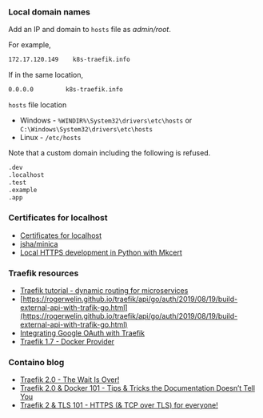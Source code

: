 ### Local domain names

Add an IP and domain to `hosts` file as _admin/root_.

For example,

```bash
172.17.120.149    k8s-traefik.info
```

If in the same location,

```bash
0.0.0.0         k8s-traefik.info
```

`hosts` file location

* Windows - `%WINDIR%\System32\drivers\etc\hosts` or `C:\Windows\System32\drivers\etc\hosts`
* Linux - `/etc/hosts`

Note that a custom domain including the following is refused.

```bash
.dev
.localhost
.test
.example
.app
```

### Certificates for localhost

* [Certificates for localhost](https://letsencrypt.org/docs/certificates-for-localhost/)
* [jsha/minica](https://github.com/jsha/minica)
* [Local HTTPS development in Python with Mkcert](https://woile.github.io/posts/local-https-development-in-python-with-mkcert/)

### Traefik resources

* [Traefik tutorial - dynamic routing for microservices](https://rogerwelin.github.io/traefik/reverse/proxy/micro/services/2018/09/17/traefik-tutorial.html)
* [https://rogerwelin.github.io/traefik/api/go/auth/2019/08/19/build-external-api-with-trafik-go.html](https://rogerwelin.github.io/traefik/api/go/auth/2019/08/19/build-external-api-with-trafik-go.html)
* [Integrating Google OAuth with Traefik](https://sysadmins.co.za/integrating-google-oauth-with-traefik/)
* [Traefik 1.7 - Docker Provider](https://docs.traefik.io/v1.7/configuration/backends/docker/)


### Containo blog
* [Traefik 2.0 - The Wait Is Over!](https://blog.containo.us/traefik-2-0-6531ec5196c2)
* [Traefik 2.0 & Docker 101 - Tips & Tricks the Documentation Doesn’t Tell You](https://blog.containo.us/traefik-2-0-docker-101-fc2893944b9d)
* [Traefik 2 & TLS 101 - HTTPS (& TCP over TLS) for everyone!](https://blog.containo.us/traefik-2-tls-101-23b4fbee81f1)